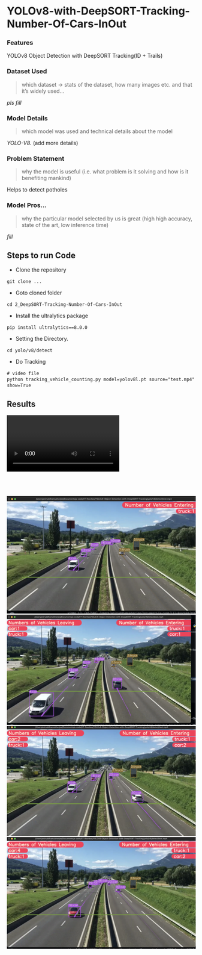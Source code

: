# YOLOv8-with-DeepSORT-Tracking-Number-Of-Cars-InOut

### Features

YOLOv8 Object Detection with DeepSORT Tracking(ID + Trails)

### Dataset Used

> ⁠which dataset -> stats of the dataset, how many images etc. and that it’s widely used…

_pls fill_

### Model Details

> ⁠⁠which model was used and technical details about the model

_YOLO-V8._ (add more details)

### Problem Statement

> ⁠why the model is useful (i.e. what problem is it solving and how is it benefiting mankind)

Helps to detect potholes

### Model Pros...

> ⁠why the particular model selected by us is great (high high accuracy, state of the art, low inference time)

_fill_

## Steps to run Code

-   Clone the repository

```
git clone ...
```

-   Goto cloned folder

```
cd 2_DeepSORT-Tracking-Number-Of-Cars-InOut
```

-   Install the ultralytics package

```
pip install ultralytics==8.0.0
```

-   Setting the Directory.

```
cd yolo/v8/detect
```

-   Do Tracking

```
# video file
python tracking_vehicle_counting.py model=yolov8l.pt source="test.mp4" show=True
```

## Results

<video src="runs/detect/train/test.mp4" controls title="Demo"></video>

<br>
<br>

![Alt text](results-screenshots/results-01.png)
![Alt text](results-screenshots/results-02.png)
![Alt text](results-screenshots/results-03.png)
![Alt text](results-screenshots/results-04.png)
